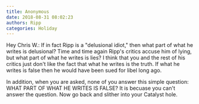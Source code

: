 ```yaml
---
title: Anonymous
date: 2018-08-31 08:02:23
authors: Ripp
categories: Holiday
---
```


 Hey Chris W.:
If in fact Ripp is a "delusional idiot," then what part of what he writes is delusional?  Time and time again Ripp's critics accuse him of lying, but what part of what he writes is lies?  I think that you and the rest of his critics just don't like the fact that what he writes is the truth.  If what he writes is false then he would have been sued for libel long ago.

In addition, when you are asked, none of you answer this simple question: WHAT PART OF WHAT HE WRITES IS FALSE?  It is becuase you can't answer the question.  Now go back and slither into your Catalyst hole.